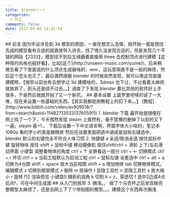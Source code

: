 ```yaml
---
title: blender(一)
categories:
  - 尺工
comments: false
date: 2017-05-05 14:41:54
---
```

<p></p>
<!-- more -->
## 前言
因为毕设涉及到 3d 模型的原因，一直在想怎么去做，刚开始一直是想找先成的模型看有合适的就直接导入进去，找了很久没发现合适的，但是发现几个不错的网站【2333】，模型找不到后又琢磨着直接用 three 去控制顶点进行建模【这种简约风格也挺好看】，比如[这个](http://unseen-music.com/yume/)，后来稍微去看了下里面说的什么顶点生成器啥的，woc，这玩意简直不是一般的麻烦，然后这个念头也灭了，最后偶然琢磨 blender 的时候突然发现，我可以用这货直接建模啊，【很早以前也有去想学过 3d 建模啥的，3dmax 也下过，不过看着太麻烦就放弃了，到头还是绕不过去。。】调查了下发现 blender 要比其他的软件好上手很多，于是然后我就开始了又一个新坑。
## 基本设置
上面罗里吧嗦的说了一大堆，现在来设置一些基础的东西，【其实我都是把教程上的扣下来。。】
[教程](http://www.bilibili.com/video/av909518/?from=search&seid=11482713533137605911)
1. blender 下载
最开始是随便在网上找了一个下，今天偶然发现 steam 上竟然有，毫不犹豫的删掉了以前的又下一遍。steam 喜+1.。
下载后设置一下中文语言啊，界面字体大小啥的，笔记本 1080p 看的字小的真是眼睛疼
然后在设置里面把选中调成是鼠标左键选中，blender 默认的右键完全不符合人体习惯
2. 快捷键
a	全选/取消全选
按住鼠标中键	旋转物体
按住 shift + 鼠标中键 移动摄像机
按住shift/ctrl + 滑轮	上下/左右滑动界面
小键盘 调整看物体的角度
ctrl + ↑ 全屏看这一部分
ctrl + ← 切换模式
ctrl + r 环切
ctrl + u 当前工程默认为启动工程
ctrl + 鼠标左键 全套选中
ctrl + alt + q 切换为4分图
shift + space 放大当前视图
shift + a 增加物体
tab 切换物体模式，编辑模式
z 切换到框架模式
x 删除
m 层操作
t 显隐工具栏
n 显隐工具栏
s 放大缩小
r 旋转
f12 渲染预览
小键盘0 摄影机视角
k 切割  k + z，穿透切
f 选中2边或4点后点f，可在中间生成面
## 从入门到放弃 
3. 搁浅。。
做了个马克杯之后发现做完整模型太麻烦了，还是去网上下了个带贴图的模型。。。建模这个东西再次搁浅

